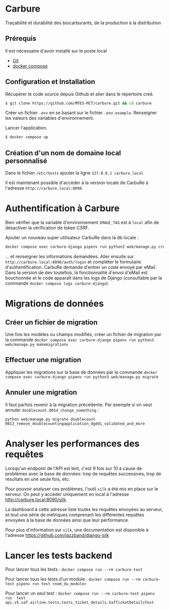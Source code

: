 # Carbure

Traçabilité et durabilité des biocarburants, de la production à la distribution

## Prérequis

Il est nécessaire d'avoir installé sur le poste local
- [Git](https://git-scm.com/)
- [docker compose](https://docs.docker.com/engine/install/)


## Configuration et Installation

Récupérer le code source depuis Github et aller dans le répertoire créé.

```bash
$ git clone https://github.com/MTES-MCT/carbure.git && cd carbure
```

Créer un fichier `.env` en se basant sur le fichier `.env.example`. Renseigner les valeurs des variables d'environnement.

Lancer l'application.

```bash
$ docker compose up
```


## Création d'un nom de domaine local personnalisé

Dans le fichier `/etc/hosts` ajouter la ligne `127.0.0.1 carbure.local`

Il est maintenant possible d'accéder à la version locale de CarbuRe à l'adresse `http://carbure.local:8090`.


# Authentification à Carbure

Bien vérifier que la variable d'environnement `IMAGE_TAG` est à `local` afin de désactiver la vérification de token CSRF.

Ajouter un nouveau super utilisateur CarbuRe dans la db locale :

```bash
docker compose exec carbure-django pipenv run python3 web/manage.py createsuperuser
```

… et renseigner les informations demandées. Aller ensuite sur `http://carbure.local:8090/auth/login` et compléter le formulaire d'authentification. CarbuRe demande d'entrer un code envoyé par eMail. Dans la version de dev toutefois, la fonctionnalité d'envoi d'eMail est bouchonnée et le code apparaît dans les logs de Django (consultable par la commande `docker compose logs carbure-django`).


# Migrations de données

## Créer un fichier de migration

Une fois les modèles ou champs modifiés, créer un fichier de migration par la commande `docker compose exec carbure-django pipenv run python3 web/manage.py makemigrations`

## Effectuer une migration

Appliquer les migrations sur la base de données par la commande `docker compose exec carbure-django pipenv run python3 web/manage.py migrate`

## Annuler une migration

Il faut parfois revenir à la migration précédente. Par exemple si on veut annuler `doublecount.0014_change_something` :

`python web/manage.py migrate doublecount 0013_remove_doublecountingapplication_dgddi_validated_and_more`


# Analyser les performances des requêtes

Lorsqu'un endpoint de l'API est lent, c'est 9 fois sur 10 à cause de problèmes avec la base de données: trop de requêtes successives, trop de résultats en une seule fois, etc.

Pour pouvoir analyser ces problèmes, l'outil `silk` a été mis en place sur le serveur.
On peut y accéder uniquement en local à l'adresse <http://carbure.local:8090/silk>.

La dashboard à cette adresse liste toutes les requêtes envoyées au serveur, et tout une série de métriques comprenant les différentes requêtes envoyées à la base de données ainsi que leur performance.

Pour plus d'information sur `silk`, une documentation est disponible à l'adresse <https://github.com/jazzband/django-silk>


# Lancer les tests backend

Pour lancer tous les tests : `docker compose run --rm carbure-test`

Pour lancer tous les tests d'un module : `docker compose run --rm carbure-test pipenv run test <nom_du_module>`

Pour lancer un seul test : `docker compose run --rm carbure-test pipenv run  test api.v5.saf.airline.tests.tests_ticket_details.SafTicketDetailsTest`
